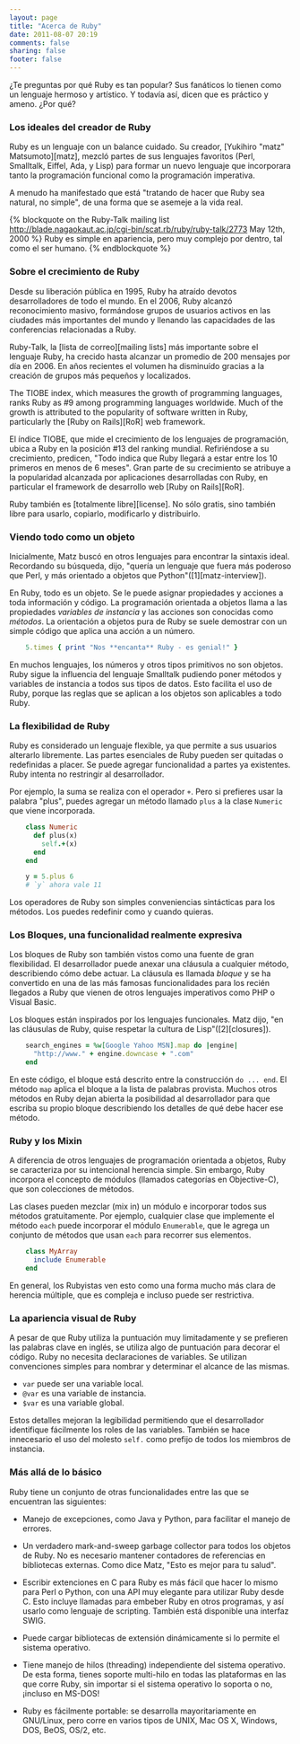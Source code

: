 ```yaml
---
layout: page
title: "Acerca de Ruby"
date: 2011-08-07 20:19
comments: false
sharing: false
footer: false
---
```

¿Te preguntas por qué Ruby es tan popular? Sus fanáticos lo tienen como un
lenguaje hermoso y artístico. Y todavía así, dicen que es práctico y ameno.
¿Por qué?

### Los ideales del creador de Ruby

Ruby es un lenguaje con un balance cuidado. Su creador, [Yukihiro "matz"
Matsumoto][matz], mezcló partes de sus lenguajes favoritos (Perl, Smalltalk,
Eiffel, Ada, y Lisp) para formar un nuevo lenguaje que incorporara tanto la
programación funcional como la programación imperativa.

A menudo ha manifestado que está "tratando de hacer que Ruby sea natural, no
simple", de una forma que se asemeje a la vida real.

{% blockquote on the Ruby-Talk mailing list http://blade.nagaokaut.ac.jp/cgi-bin/scat.rb/ruby/ruby-talk/2773 May 12th, 2000 %}
Ruby es simple en apariencia, pero muy complejo por dentro, tal como el ser humano.
{% endblockquote %}

### Sobre el crecimiento de Ruby

Desde su liberación pública en 1995, Ruby ha atraído devotos desarrolladores de
todo el mundo. En el 2006, Ruby alcanzó reconocimiento masivo, formándose
grupos de usuarios activos en las ciudades más importantes del mundo y llenando
las capacidades de las conferencias relacionadas a Ruby.

Ruby-Talk, la [lista de correo][mailing lists] más importante sobre
el lenguaje Ruby, ha crecido hasta alcanzar un promedio de 200 mensajes por día
en 2006. En años recientes el volumen ha disminuído gracias a la creación de
grupos más pequeños y localizados.

The TIOBE index, which measures the growth of programming languages,
ranks Ruby as #9 among programming languages worldwide. Much of the
growth is attributed to the popularity of software written in Ruby,
particularly the [Ruby on Rails][RoR] web framework.

El índice TIOBE, que mide el crecimiento de los lenguajes de programación,
ubica a Ruby en la posición #13 del ranking mundial. Refiriéndose a su
crecimiento, predicen, "Todo indica que Ruby llegará a estar entre los 10
primeros en menos de 6 meses". Gran parte de su crecimiento se atribuye a la
popularidad alcanzada por aplicaciones desarrolladas con Ruby, en particular el
framework de desarrollo web [Ruby on Rails][RoR].

Ruby también es [totalmente libre][license]. No sólo gratis, sino también libre para
usarlo, copiarlo, modificarlo y distribuirlo.

### Viendo todo como un objeto

Inicialmente, Matz buscó en otros lenguajes para encontrar la sintaxis ideal.
Recordando su búsqueda, dijo, "quería un lenguaje que fuera más poderoso que
Perl, y más orientado a objetos que Python"([1][matz-interview]).

En Ruby, todo es un objeto. Se le puede asignar propiedades y acciones a toda
información y código. La programación orientada a objetos llama a las
propiedades *variables de instancia* y las acciones son conocidas como
*métodos*. La orientación a objetos pura de Ruby se suele demostrar con un
simple código que aplica una acción a un número.

``` ruby
    5.times { print "Nos **encanta** Ruby - es genial!" }
```

En muchos lenguajes, los números y otros tipos primitivos no son objetos. Ruby
sigue la influencia del lenguaje Smalltalk pudiendo poner métodos y variables
de instancia a todos sus tipos de datos. Esto facilita el uso de Ruby, porque
las reglas que se aplican a los objetos son aplicables a todo Ruby.

### La flexibilidad de Ruby

Ruby es considerado un lenguaje flexible, ya que permite a sus usuarios
alterarlo libremente. Las partes esenciales de Ruby pueden ser quitadas o
redefinidas a placer. Se puede agregar funcionalidad a partes ya existentes.
Ruby intenta no restringir al desarrollador.

Por ejemplo, la suma se realiza con el operador `+`. Pero si prefieres
usar la palabra "plus", puedes agregar un método llamado `plus` a la clase
`Numeric` que viene incorporada.

``` ruby
    class Numeric
      def plus(x)
        self.+(x)
      end
    end

    y = 5.plus 6
    # `y` ahora vale 11
```

Los operadores de Ruby son simples conveniencias sintácticas para los métodos.
Los puedes redefinir como y cuando quieras.

### Los Bloques, una funcionalidad realmente expresiva

Los bloques de Ruby son también vistos como una fuente de gran flexibilidad. El
desarrollador puede anexar una cláusula a cualquier método, describiendo cómo
debe actuar. La cláusula es llamada *bloque* y se ha convertido en una de las
más famosas funcionalidades para los recién llegados a Ruby que vienen de otros
lenguajes imperativos como PHP o Visual Basic.

Los bloques están inspirados por los lenguajes funcionales. Matz dijo, "en las
cláusulas de Ruby, quise respetar la cultura de Lisp"([2][closures]).

``` ruby
    search_engines = %w[Google Yahoo MSN].map do |engine|
      "http://www." + engine.downcase + ".com"
    end
```

En este código, el bloque está descrito entre la construcción `do ... end`. El
método `map` aplica el bloque a la lista de palabras provista. Muchos otros
métodos en Ruby dejan abierta la posibilidad al desarrollador para que escriba
su propio bloque describiendo los detalles de qué debe hacer ese método.

### Ruby y los Mixin

A diferencia de otros lenguajes de programación orientada a objetos, Ruby se
caracteriza por su intencional herencia simple. Sin embargo, Ruby incorpora el
concepto de módulos (llamados categorías en Objective-C), que son colecciones
de métodos.

Las clases pueden mezclar (mix in) un módulo e incorporar todos sus métodos
gratuitamente. Por ejemplo, cualquier clase que implemente el método `each`
puede incorporar el módulo `Enumerable`, que le agrega un conjunto de métodos
que usan `each` para recorrer sus elementos.


``` ruby
    class MyArray
      include Enumerable
    end
```

En general, los Rubyistas ven esto como una forma mucho más clara de herencia
múltiple, que es compleja e incluso puede ser restrictiva.

### La apariencia visual de Ruby

A pesar de que Ruby utiliza la puntuación muy limitadamente y se prefieren las
palabras clave en inglés, se utiliza algo de puntuación para decorar el código.
Ruby no necesita declaraciones de variables. Se utilizan convenciones simples
para nombrar y determinar el alcance de las mismas.

- `var` puede ser una variable local.
- `@var` es una variable de instancia.
- `$var` es una variable global.

Estos detalles mejoran la legibilidad permitiendo que el desarrollador
identifique fácilmente los roles de las variables. También se hace innecesario
el uso del molesto `self.` como prefijo de todos los miembros de instancia.

### Más allá de lo básico

Ruby tiene un conjunto de otras funcionalidades entre las que se encuentran las
siguientes:

* Manejo de excepciones, como Java y Python, para facilitar el manejo de errores.

* Un verdadero mark-and-sweep garbage collector para todos los objetos de Ruby. No es necesario mantener contadores de referencias en bibliotecas externas. Como dice Matz, "Esto es mejor para tu salud".

* Escribir extenciones en C para Ruby es más fácil que hacer lo mismo para Perl o Python, con una API muy elegante para utilizar Ruby desde C. Esto incluye llamadas para embeber Ruby en otros programas, y así usarlo como lenguaje de scripting. También está disponible una interfaz SWIG.

* Puede cargar bibliotecas de extensión dinámicamente si lo permite el sistema operativo.

* Tiene manejo de hilos (threading) independiente del sistema operativo. De esta forma, tienes soporte multi-hilo en todas las plataformas en las que corre Ruby, sin importar si el sistema operativo lo soporta o no, ¡incluso en MS-DOS!

* Ruby es fácilmente portable: se desarrolla mayoritariamente en GNU/Linux,
pero corre en varios tipos de UNIX, Mac OS X, Windows, DOS, BeOS, OS/2, etc.

